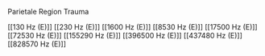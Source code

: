 Parietale Region Trauma

[[130 Hz (E)]]
[[230 Hz (E)]]
[[1600 Hz (E)]]
[[8530 Hz (E)]]
[[17500 Hz (E)]]
[[72530 Hz (E)]]
[[155290 Hz (E)]]
[[396500 Hz (E)]]
[[437480 Hz (E)]]
[[828570 Hz (E)]]